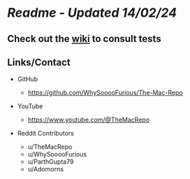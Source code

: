 # *Readme - Updated 14/02/24*

## Check out the [wiki](https://github.com/WhySooooFurious/The-Mac-Repo/wiki) to consult tests

## Links/Contact
- GitHub
  - https://github.com/WhySooooFurious/The-Mac-Repo

- YouTube
  - https://www.youtube.com/@TheMacRepo

- Reddit Contributors
  - u/TheMacRepo
  - u/WhySooooFurious
  - u/ParthGupta79
  - u/Adomorns

